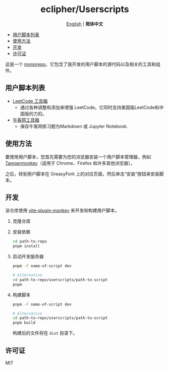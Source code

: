 <div align="center" width="100%">

# eclipher/Userscripts <!-- omit from toc -->

[English](./README.md) | **简体中文**

</div>

- [用户脚本列表](#用户脚本列表)
- [使用方法](#使用方法)
- [开发](#开发)
- [许可证](#许可证)

这是一个 [monorepo](https://en.wikipedia.org/wiki/Monorepo)。它包含了我开发的用户脚本的源代码以及相关的工具和组件。

## 用户脚本列表

- [LeetCode 工具箱](/userscripts/leetcode-toolkit/README-ZH.md)
    - 通过各种调整和添加来增强 LeetCode。它同时支持美国版LeetCode和中国版的力扣。
- [牛客网工具箱](userscripts/nowcoder-toolkit/README.md)
    - 保存牛客网练习题为Markdown 或 Jupyter Notebook.

## 使用方法

要使用用户脚本，您首先需要为您的浏览器安装一个用户脚本管理器，例如 [Tampermonkey](https://www.tampermonkey.net/)（适用于 Chrome、Firefox 和许多其他浏览器）。

之后，转到用户脚本在 GreasyFork 上的对应页面，然后单击“安装”按钮来安装脚本。

## 开发

该仓库使用 [vite-plugin-monkey](https://github.com/lisonge/vite-plugin-monkey) 来开发和构建用户脚本。

1.  克隆仓库

2.  安装依赖

    ```sh
    cd path-to-repo
    pnpm install
    ```

3.  启动开发服务器

    ```sh
    pnpm -F name-of-script dev

    # Alternative
    cd path-to-repo/userscripts/path-to-script
    pnpm
    ```

4.  构建脚本

    ```sh
    pnpm -F name-of-script dev

    # Alternative
    cd path-to-repo/userscripts/path-to-script
    pnpm build
    ```

    构建后的文件将在 `dist` 目录下。

## 许可证

MIT
